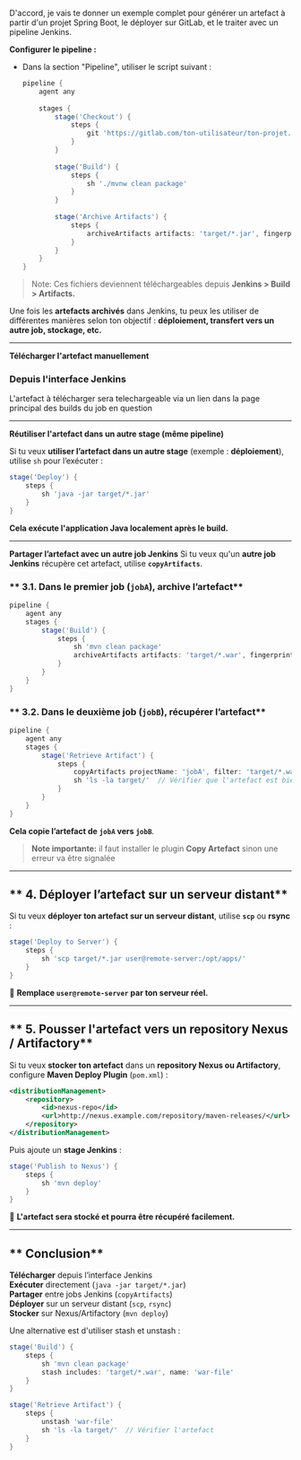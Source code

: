 D'accord, je vais te donner un exemple complet pour générer un artefact à partir d'un projet Spring Boot, le déployer sur GitLab, et le traiter avec un pipeline Jenkins.

**Configurer le pipeline :**
   - Dans la section "Pipeline", utiliser le script suivant :
     ```groovy
     pipeline {
         agent any 
         
         stages {
             stage('Checkout') {
                 steps {
                     git 'https://gitlab.com/ton-utilisateur/ton-projet.git'
                 }
             }
             
             stage('Build') {
                 steps {
                     sh './mvnw clean package'
                 }
             }
             
             stage('Archive Artifacts') {
                 steps {
                     archiveArtifacts artifacts: 'target/*.jar', fingerprint: true
                 }
             }
         }
     }
     ```
>Note: Ces fichiers deviennent téléchargeables depuis **Jenkins > Build > Artifacts.**


Une fois les **artefacts archivés** dans Jenkins, tu peux les utiliser de différentes manières selon ton objectif : **déploiement, transfert vers un autre job, stockage, etc.**  

---

 **Télécharger l'artefact manuellement**
 
###  **Depuis l'interface Jenkins**  
L'artefact à télécharger sera telechargeable via un lien dans la page principal des builds du job en question

---

**Réutiliser l'artefact dans un autre stage (même pipeline)**

Si tu veux **utiliser l’artefact dans un autre stage** (exemple : **déploiement**), utilise `sh` pour l’exécuter :  

```groovy
stage('Deploy') {
    steps {
        sh 'java -jar target/*.jar'
    }
}
```
 **Cela exécute l'application Java localement après le build.**

---

**Partager l’artefact avec un autre job Jenkins**
Si tu veux qu'un **autre job Jenkins** récupère cet artefact, utilise **`copyArtifacts`**.

### ** 3.1. Dans le premier job (`jobA`), archive l’artefact**
```groovy
pipeline {
    agent any
    stages {
        stage('Build') {
            steps {
                sh 'mvn clean package'
                archiveArtifacts artifacts: 'target/*.war', fingerprint: true
            }
        }
    }
}
```

### ** 3.2. Dans le deuxième job (`jobB`), récupérer l’artefact**
```groovy
pipeline {
    agent any
    stages {
        stage('Retrieve Artifact') {
            steps {
                copyArtifacts projectName: 'jobA', filter: 'target/*.war'
                sh 'ls -la target/'  // Vérifier que l'artefact est bien copié
            }
        }
    }
}
```
 **Cela copie l’artefact de `jobA` vers `jobB`**.
> **Note importante:** il faut installer le plugin **Copy Artefact** sinon une erreur va être signalée 
---

## ** 4. Déployer l’artefact sur un serveur distant**
Si tu veux **déployer ton artefact sur un serveur distant**, utilise **`scp`** ou **rsync** :

```groovy
stage('Deploy to Server') {
    steps {
        sh 'scp target/*.jar user@remote-server:/opt/apps/'
    }
}
```
🔹 **Remplace `user@remote-server` par ton serveur réel.**  

---

## ** 5. Pousser l'artefact vers un repository Nexus / Artifactory**
Si tu veux **stocker ton artefact** dans un **repository Nexus ou Artifactory**, configure **Maven Deploy Plugin** (`pom.xml`) :

```xml
<distributionManagement>
    <repository>
        <id>nexus-repo</id>
        <url>http://nexus.example.com/repository/maven-releases/</url>
    </repository>
</distributionManagement>
```

Puis ajoute un **stage Jenkins** :
```groovy
stage('Publish to Nexus') {
    steps {
        sh 'mvn deploy'
    }
}
```
🔹 **L'artefact sera stocké et pourra être récupéré facilement.**

---

## ** Conclusion**
 **Télécharger** depuis l’interface Jenkins  
 **Exécuter** directement (`java -jar target/*.jar`)  
 **Partager** entre jobs Jenkins (`copyArtifacts`)  
 **Déployer** sur un serveur distant (`scp`, `rsync`)  
 **Stocker** sur Nexus/Artifactory (`mvn deploy`)  

Une alternative est d'utiliser stash et unstash :

``` groovy
stage('Build') {
    steps {
        sh 'mvn clean package'
        stash includes: 'target/*.war', name: 'war-file'
    }
}

stage('Retrieve Artifact') {
    steps {
        unstash 'war-file'
        sh 'ls -la target/'  // Vérifier l'artefact
    }
}
```



